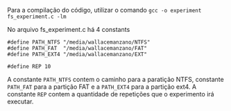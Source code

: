 Para a compilação do código, utilizar o comando 
`gcc -o experiment fs_experiment.c -lm`

No arquivo fs_experiment.c há 4 constants
```
#define PATH_NTFS "/media/wallacemanzano/NTFS"
#define PATH_FAT  "/media/wallacemanzano/FAT"
#define PATH_EXT4 "/media/wallacemanzano/EXT"

#define REP 10
```
A constante `PATH_NTFS` contem o caminho para a paratição NTFS,  constante `PATH_FAT` para a partição FAT e a `PATH_EXT4` para a partição ext4. A constante `REP` contem a quantidade de repetições que o experimento irá executar.
